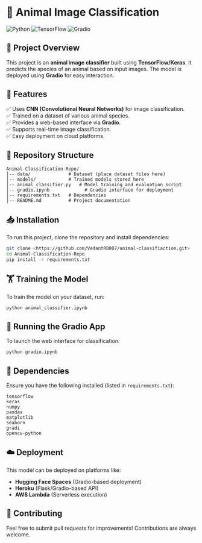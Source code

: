 # 🐾 Animal Image Classification

![Python](https://img.shields.io/badge/Python-3.8%2B-blue)
![TensorFlow](https://img.shields.io/badge/TensorFlow-2.x-orange)
![Gradio](https://img.shields.io/badge/Gradio-Web%20Interface-green)

## 📌 Project Overview
This project is an **animal image classifier** built using **TensorFlow/Keras**. It predicts the species of an animal based on input images. The model is deployed using **Gradio** for easy interaction.

## 🚀 Features
✅ Uses **CNN (Convolutional Neural Networks)** for image classification.  
✅ Trained on a dataset of various animal species.  
✅ Provides a web-based interface via **Gradio**.  
✅ Supports real-time image classification.  
✅ Easy deployment on cloud platforms.  

## 📂 Repository Structure
```
Animal-Classification-Repo/
│-- data/              # Dataset (place dataset files here)
│-- models/            # Trained models stored here
│-- animal_classifier.py   # Model training and evaluation script
│-- gradio.ipynb             # Gradio interface for deployment
│-- requirements.txt   # Dependencies
│-- README.md          # Project documentation
```

## 📥 Installation
To run this project, clone the repository and install dependencies:
```sh
git clone <https://github.com/VedantRD007/animal-classifiaction.git>
cd Animal-Classification-Repo
pip install -r requirements.txt
```

## 🏋️ Training the Model
To train the model on your dataset, run:
```sh
python animal_classifier.ipynb
```

## 🎨 Running the Gradio App
To launch the web interface for classification:
```sh
python gradio.ipynb
```


## 🔗 Dependencies
Ensure you have the following installed (listed in `requirements.txt`):
```
tensorflow
keras
numpy
pandas
matplotlib
seaborn
gradi
opencv-python
```
## ☁️ Deployment
This model can be deployed on platforms like:
- **Hugging Face Spaces** (Gradio-based deployment)
- **Heroku** (Flask/Gradio-based API)
- **AWS Lambda** (Serverless execution)

## 🤝 Contributing
Feel free to submit pull requests for improvements! Contributions are always welcome.